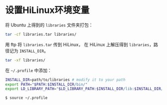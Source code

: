 # 设置HiLinux环境变量

将 Ubuntu 上得到的 `libraries` 文件夹打包：

```sh
tar -cf libraries.tar libraries/
```

用 ftp 将 `libraries.tar` 传到 HiLinux， 在 HiLinux 上解压得到 `libraries`，路径记为 `INSTALL_DIR`。

```sh
tar -xf libraries/
```

在 `~/.profile` 中添加：

```sh
INSTALL_DIR=path/to/libraries # modify it to your path
export PATH="$PATH:$INSTALL_DIR/bin/"
export LD_LIBRARY_PATH="$LD_LIBRARY_PATH:$INSTALL_DIR/lib:$INSTALL_DIR/lib64"
```

```sh
$ source ~/.profile
```
